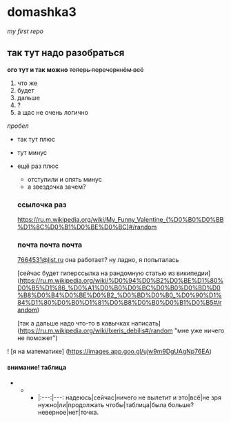 # domashka3
*my first repo*
## так тут надо разобраться
**ого тут и так можно**
~~теперь перечеркнём всё~~
1. что же
2. будет
3. дальше
4. ? 
1. а щас не очень логично

*пробел*

+ так тут плюс
- тут минус
+ ещё раз плюс
  - отступили и опять минус
  * а звездочка зачем? 
  
  ### ссылочка раз 
  https://ru.m.wikipedia.org/wiki/My_Funny_Valentine_(%D0%B0%D0%BB%D1%8C%D0%B1%D0%BE%D0%BC)#/random
  ### почта почта почта 
  7664531@list.ru
  она работает? 
  ну ладно, я попыталась
  
  [сейчас будет гиперссылка на рандомную статью из википедии] (https://ru.m.wikipedia.org/wiki/%D0%94%D0%B2%D0%BE%D1%80%D0%B5%D1%86_%D0%A1%D0%B0%D0%BC%D0%B0%D0%BD%D0%B8%D0%B4%D0%BE%D0%B2_%D0%BD%D0%B0_%D0%90%D1%84%D1%80%D0%B0%D1%81%D0%B8%D0%B0%D0%B1%D0%B5#/random) 
  
  [так а дальше надо что-то в кавычках написать] (https://ru.m.wikipedia.org/wiki/Ixeris_debilis#/random "мне уже ничего не поможет") 
  
 ! [я на математике] (https://images.app.goo.gl/ujw9m9DgUAgNp76EA) 
 
 #### внимание! таблица
 
 - - - |:---:|---:
 надеюсь|сейчас|ничего не вылетит
 и это|всё|не зря
 нужно|ли|продолжать
 чтобы|таблица|была больше? 
 неверное|нет|точка. 
